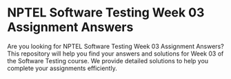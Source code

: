 # NPTEL Software Testing Week 03 Assignment Answers

Are you looking for NPTEL Software Testing Week 03 Assignment Answers? This repository will help you find your answers and solutions for Week 03 of the Software Testing course. We provide detailed solutions to help you complete your assignments efficiently.